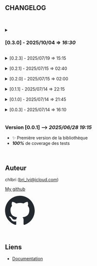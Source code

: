 ## CHANGELOG

<br/>
<br/>

<details>
<summary>

<h3>

**[0.3.0]** - 2025/10/04 => _16:30_

</h3>

</summary>

- tests: **100%** coverage
- better selector typing
- Upgrade deps

</details>

<br/>

<details>
<summary> [0.2.3] - 2025/07/19 => 15:15</summary>

- tests(js): 100% coverage
- tests(ts): 100% coverage
- Upgrade deps imports

</details>

<br/>

<details>
<summary> [0.2.1] - 2025/07/15 => 02:40</summary>

- tests(js): 100% coverage
- tests(ts): 100% coverage
- Upgrade deps

</details>

<br/>

<details>
<summary> [0.2.0] - 2025/07/15 => 02:00</summary>

- tests(js): 100% coverage
- tests(ts): 100% coverage
- Upgrade deps

</details>

<br/>

<details>
<summary> [0.1.1] - 2025/07/14 => 22:15</summary>

- tests(js): 100% coverage
- tests(ts): 100% coverage
- Upgrade deps

</details>

<br/>

<details>
<summary> [0.1.0] - 2025/07/14 => 21:45</summary>

- tests(js): 100% coverage
- tests(ts): 100% coverage
- Upgrade deps

</details>

<br/>

<details>
<summary> [0.0.3] - 2025/07/14 => 16:10</summary>

- tests(js): 100% coverage
- tests(ts): 100% coverage
- Upgrade deps

</details>

<br/>

### Version [0.0.1] --> _2025/06/28 19:15_

- ✨ Première version de la bibliothèque
- **_100%_** de coverage des tests

<br/>

## Auteur

chlbri (bri_lvi@icloud.com)

[My github](https://github.com/chlbri?tab=repositories)

[<svg width="98" height="96" xmlns="http://www.w3.org/2000/svg"><path fill-rule="evenodd" clip-rule="evenodd" d="M48.854 0C21.839 0 0 22 0 49.217c0 21.756 13.993 40.172 33.405 46.69 2.427.49 3.316-1.059 3.316-2.362 0-1.141-.08-5.052-.08-9.127-13.59 2.934-16.42-5.867-16.42-5.867-2.184-5.704-5.42-7.17-5.42-7.17-4.448-3.015.324-3.015.324-3.015 4.934.326 7.523 5.052 7.523 5.052 4.367 7.496 11.404 5.378 14.235 4.074.404-3.178 1.699-5.378 3.074-6.6-10.839-1.141-22.243-5.378-22.243-24.283 0-5.378 1.94-9.778 5.014-13.2-.485-1.222-2.184-6.275.486-13.038 0 0 4.125-1.304 13.426 5.052a46.97 46.97 0 0 1 12.214-1.63c4.125 0 8.33.571 12.213 1.63 9.302-6.356 13.427-5.052 13.427-5.052 2.67 6.763.97 11.816.485 13.038 3.155 3.422 5.015 7.822 5.015 13.2 0 18.905-11.404 23.06-22.324 24.283 1.78 1.548 3.316 4.481 3.316 9.126 0 6.6-.08 11.897-.08 13.526 0 1.304.89 2.853 3.316 2.364 19.412-6.52 33.405-24.935 33.405-46.691C97.707 22 75.788 0 48.854 0z" fill="#24292f"/></svg>](https://github.com/chlbri?tab=repositories)

<br/>

## Liens

- [Documentation](https://github.com/chlbri/new-package)
